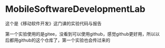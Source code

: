 # MobileSoftwareDevelopmentLab
这个是《移动软件开发》这门课的实验代码与报告

第一个实验使用的是gitee，没看到可以使用github，感觉github更好用，所以以后都用github的这个仓库了，第一个实验也会传过来的
